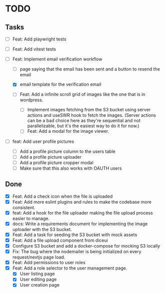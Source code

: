 # TODO

## Tasks

- [ ] Feat: Add playwright tests
- [ ] Feat: Add vitest tests

- [ ] Feat: Implement email verification workflow

  - [ ] page saying that the email has been sent and a button to resend the email
  - [x] email template for the verification email

  - [ ] Feat: Add a infinite scroll grid of images like the one that is in wordpress.
    - [ ] Implement images fetching from the S3 bucket using server actions and useSWR hook to fetch the images. (Server actions can be a bad choice here as they're sequential and not parallelizable, but it's the easiest way to do it for now.)
    - [ ] Feat: Add a modal for the image viewer.

- [ ] feat: Add user profile pictures
  - [ ] Add a profile picture column to the users table
  - [ ] Add a profile picture uploader
  - [ ] Add a profile picture cropper modal
  - [ ] Make sure that this also works with OAUTH users

## Done

- [x] Feat: Add a check icon when the file is uploaded
- [x] Feat: Add more eslint plugins and rules to make the codebase more consistent.
- [x] feat: Add a hook for the file uploader making the file upload process easier to manage.
- [x] docs: Write a requirements document for implementing the image uploader with the S3 bucket.
- [x] Feat: Add a task for seeding the S3 bucket with mock assets
- [x] Feat: Add a file upload component from diceui
- [x] Configure S3 bucket and add a docker-compose for mocking S3 locally
- [x] Fix: The bug where the nodemailer is being initialized on every request/nextjs page load.
- [x] Feat: Add permissions to user roles
- [x] Feat: Add a role selector to the user management page.
  - [x] User listing page
  - [x] User editing page
  - [x] User creation page
